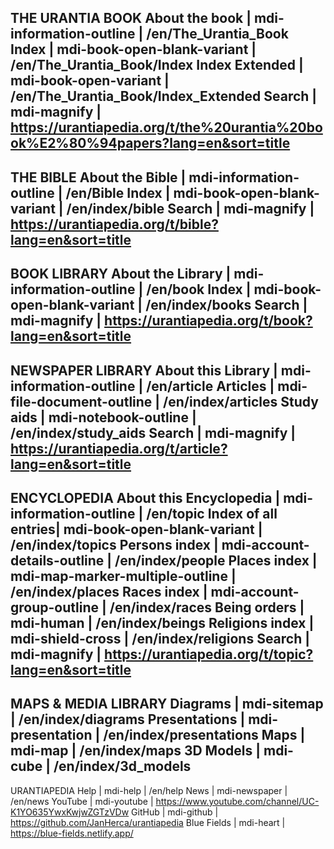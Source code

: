 THE URANTIA BOOK
About the book     | mdi-information-outline     | /en/The_Urantia_Book
Index              | mdi-book-open-blank-variant | /en/The_Urantia_Book/Index
Index Extended     | mdi-book-open-variant       | /en/The_Urantia_Book/Index_Extended 
Search             | mdi-magnify                 | https://urantiapedia.org/t/the%20urantia%20book%E2%80%94papers?lang=en&sort=title
---
THE BIBLE
About the Bible    | mdi-information-outline     | /en/Bible
Index              | mdi-book-open-blank-variant | /en/index/bible
Search             | mdi-magnify                 | https://urantiapedia.org/t/bible?lang=en&sort=title
---
BOOK LIBRARY
About the Library  | mdi-information-outline     | /en/book
Index              | mdi-book-open-blank-variant | /en/index/books
Search             | mdi-magnify                 | https://urantiapedia.org/t/book?lang=en&sort=title
---
NEWSPAPER LIBRARY
About this Library  | mdi-information-outline         | /en/article
Articles            | mdi-file-document-outline       | /en/index/articles
Study aids          | mdi-notebook-outline            | /en/index/study_aids
Search              | mdi-magnify                     | https://urantiapedia.org/t/article?lang=en&sort=title
---
ENCYCLOPEDIA
About this Encyclopedia | mdi-information-outline     | /en/topic
Index of all entries| mdi-book-open-blank-variant     | /en/index/topics
Persons index       | mdi-account-details-outline     | /en/index/people
Places index        | mdi-map-marker-multiple-outline | /en/index/places
Races index         | mdi-account-group-outline       | /en/index/races
Being orders        | mdi-human                       | /en/index/beings
Religions index     | mdi-shield-cross                | /en/index/religions
Search              | mdi-magnify                     | https://urantiapedia.org/t/topic?lang=en&sort=title
---
MAPS & MEDIA LIBRARY
Diagrams            | mdi-sitemap                     | /en/index/diagrams
Presentations       | mdi-presentation                | /en/index/presentations
Maps                | mdi-map                         | /en/index/maps 
3D Models           | mdi-cube                        | /en/index/3d_models
---
URANTIAPEDIA
Help                | mdi-help                        | /en/help
News                | mdi-newspaper                   | /en/news
YouTube             | mdi-youtube                     | https://www.youtube.com/channel/UC-K1YO635YwxKwjwZGTzVDw
GitHub              | mdi-github                      | https://github.com/JanHerca/urantiapedia
Blue Fields         | mdi-heart                       | https://blue-fields.netlify.app/